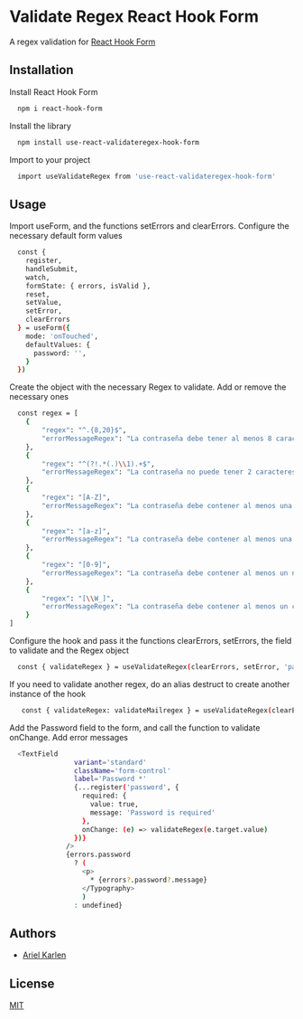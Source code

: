 
# Validate Regex React Hook Form

A regex validation for [React Hook Form](https://www.npmjs.com/package/react-hook-form)


## Installation

Install React Hook Form

```bash
  npm i react-hook-form
```

Install the library

```bash
  npm install use-react-validateregex-hook-form
```

Import to your project

```bash
  import useValidateRegex from 'use-react-validateregex-hook-form'
```
## Usage

Import useForm, and the functions setErrors and clearErrors. Configure the necessary default form values

```bash
  const {
    register,
    handleSubmit,
    watch,
    formState: { errors, isValid },
    reset,
    setValue,
    setError,
    clearErrors
  } = useForm({
    mode: 'onTouched',
    defaultValues: {
      password: '',
    }
  })
```

Create the object with the necessary Regex to validate.
Add or remove the necessary ones

```bash
  const regex = [
    {
        "regex": "^.{8,20}$",
        "errorMessageRegex": "La contraseña debe tener al menos 8 caracteres y no exceder los 20."
    },
    {
        "regex": "^(?!.*(.)\\1).+$",
        "errorMessageRegex": "La contraseña no puede tener 2 caracteres consecutivos iguales."
    },
    {
        "regex": "[A-Z]",
        "errorMessageRegex": "La contraseña debe contener al menos una letra mayúscula."
    },
    {
        "regex": "[a-z]",
        "errorMessageRegex": "La contraseña debe contener al menos una letra minúscula."
    },
    {
        "regex": "[0-9]",
        "errorMessageRegex": "La contraseña debe contener al menos un número."
    },
    {
        "regex": "[\\W_]",
        "errorMessageRegex": "La contraseña debe contener al menos un caracter especial."
    }
]
```

Configure the hook and pass it the functions clearErrors, setErrors, the field to validate and the Regex object
```bash
  const { validateRegex } = useValidateRegex(clearErrors, setError, 'password', regex)
```

If you need to validate another regex, do an alias destruct to create another instance of the hook
```bash
   const { validateRegex: validateMailregex } = useValidateRegex(clearErrors, setError, 'email', mailRegex)
```

Add the Password field to the form, and call the function to validate onChange.
Add error messages
```bash
  <TextField
                variant='standard'
                className='form-control'
                label='Password *'
                {...register('password', {
                  required: {
                    value: true,
                    message: 'Password is required'
                  },
                  onChange: (e) => validateRegex(e.target.value)
                })}
              />
              {errors.password
                ? (
                  <p>
                    * {errors?.password?.message}
                  </Typography>
                  )
                : undefined}
```


## Authors

- [Ariel Karlen](https://www.linkedin.com/in/arielkarlen/)


## License

[MIT](https://choosealicense.com/licenses/mit/)
